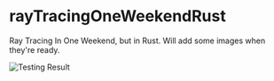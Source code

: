 # rayTracingOneWeekendRust
Ray Tracing In One Weekend, but in Rust. Will add some images when they're ready.

![Testing Result](https://github.com/krmckone/rayTracingOneWeekendRust/actions/workflows/rust.yml/badge.svg)